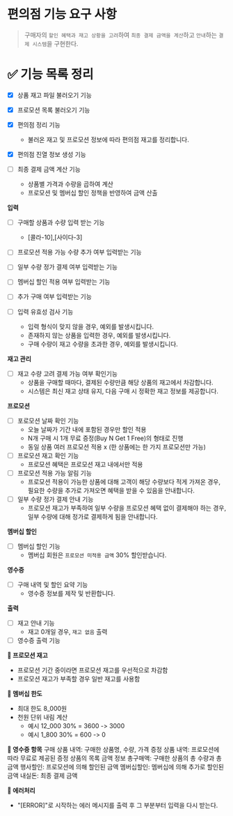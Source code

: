 # 편의점 기능 요구 사항

> 구매자의 `할인 혜택과 재고 상황을 고려`하여 `최종 결제 금액을 계산`하고 `안내`하는 `결제 시스템`을 구현한다.

# **✅ 기능 목록 정리**

- [x] 상품 재고 파일 불러오기 기능
- [x] 프로모션 목록 불러오기 기능
- [x] 편의점 정리 기능
    - 불러온 재고 및 프로모션 정보에 따라 편의점 재고를 정리합니다.
- [x] 편의점 진열 정보 생성 기능

- [ ] 최종 결제 금액 계산 기능
    - 상품별 가격과 수량을 곱하여 계산
    - 프로모션 및 멤버십 할인 정책을 반영하여 금액 산출

**입력**

- [ ] 구매할 상품과 수량 입력 받는 기능
    - [콜라-10],[사이다-3]
- [ ] 프로모션 적용 가능 수량 추가 여부 입력받는 기능
- [ ] 일부 수량 정가 결제 여부 입력받는 기능
- [ ] 멤버십 할인 적용 여부 입력받는 기능
- [ ] 추가 구매 여부 입력받는 기능

- [ ] 입력 유효성 검사 기능
    - 입력 형식이 맞지 않을 경우, 예외를 발생시킵니다.
    - 존재하지 않는 상품을 입력한 경우, 예외를 발생시킵니다.
    - 구매 수량이 재고 수량을 초과한 경우, 예외를 발생시킵니다.

**재고 관리**

- [ ] 재고 수량 고려 결제 가능 여부 확인기능
    - 상품을 구매할 때마다, 결제된 수량만큼 해당 상품의 재고에서 차감합니다.
    - 시스템은 최신 재고 상태 유지, 다음 구매 시 정확한 재고 정보를 제공합니다.

**프로모션**

- [ ] 포로모션 날짜 확인 기능
    - 오늘 날짜가 기간 내에 포함된 경우만 할인 적용
    - N개 구매 시 1개 무료 증정(Buy N Get 1 Free)의 형태로 진행
    - 동일 상품 여러 프로모션 적용 x (한 상품에는 한 가지 프로모션만 가능)
- [ ] 프로모션 재고 확인 기능
    - 프로모션 혜택은 프로모션 재고 내에서만 적용
- [ ] 프로모션 적용 가능 알림 기능
    - 프로모션 적용이 가능한 상품에 대해 고객이 해당 수량보다 적게 가져온 경우,
      필요한 수량을 추가로 가져오면 혜택을 받을 수 있음을 안내합니다.
- [ ] 일부 수량 정가 결제 안내 기능
    - 프로모션 재고가 부족하여 일부 수량을 프로모션 혜택 없이 결제해야 하는 경우,
      일부 수량에 대해 정가로 결제하게 됨을 안내합니다.

**멤버십 할인**

- [ ] 멤버십 할인 기능
    - 멤버십 회원은 `프로모션 미적용 금액` 30% 할인받습니다.

**영수증**

- [ ] 구매 내역 및 할인 요약 기능
    - 영수증 정보를 제작 및 반환합니다.

**출력**

- [ ] 재고 안내 기능
    - 재고 0개일 경우, `재고 없음` 출력
- [ ] 영수증 출력 기능

**🤔 프로모션 재고**

- 프로모션 기간 중이라면 프로모션 재고를 우선적으로 차감함
- 프로모션 재고가 부족할 경우 일반 재고를 사용함

**🤔 멤버십 한도**

- 최대 한도 8_000원
- 천원 단위 내림 계산
    - 예시 12_000 30% = 3600 -> 3000
    - 예시 1_800 30% = 600 -> 0

**🤔 영수증 항목**
구매 상품 내역: 구매한 상품명, 수량, 가격
증정 상품 내역: 프로모션에 따라 무료로 제공된 증정 상품의 목록
금액 정보
총구매액: 구매한 상품의 총 수량과 총 금액
행사할인: 프로모션에 의해 할인된 금액
멤버십할인: 멤버십에 의해 추가로 할인된 금액
내실돈: 최종 결제 금액

**🤔 에러처리**

- "[ERROR]"로 시작하는 에러 메시지를 출력 후 그 부분부터 입력을 다시 받는다.